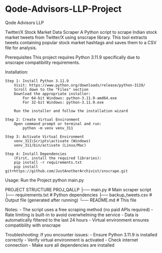 # Qode-Advisors-LLP-Project
Qode Advisors LLP

Twitter/X Stock Market Data Scraper
A Python script to scrape Indian stock market tweets from Twitter/X using snscrape library. This tool extracts tweets containing popular stock market hashtags and saves them to a CSV file for analysis.

Prerequisites
This project requires Python 3.11.9 specifically due to snscrape compatibility requirements.

Installation:

    Step 1: Install Python 3.11.9
        Visit: https://www.python.org/downloads/release/python-3119/
        Scroll down to the "Files" section
        Download the appropriate installer:
            For 64-bit Windows: python-3.11.9-amd64.exe
            For 32-bit Windows: python-3.11.9.exe

        Run the installer and follow the installation wizard

    Step 2: Create Virtual Environment
        Open command prompt or terminal and run:
            python -m venv venv_311

    Step 3: Activate Virtual Environment
        venv_311\Scripts\activate (Windows)
        venv_311/bin/activate (Linux/Mac)
    
    Step 4: Install Dependencies
        (First, install the required libraries):
        pip install -r requirements.txt
        pip install git+https://github.com/JustAnotherArchivist/snscrape.git

Usage:
    Run the Project
        python main.py


PROJECT STRUCTURE
    PROJ_QALLP
    ├── main.py             # Main scraper script
    ├── requirements.txt    # Python dependencies
    ├── backup_tweets.csv   # Output file (generated after running)
    └── README.md           # This file

Notes:
    - The script uses a free scraping method (no paid APIs required)
    - Rate limiting is built-in to avoid overwhelming the service
    - Data is automatically filtered to the last 24 hours
    - Virtual environment ensures compatibility with snscrape

Troubleshooting:
    If you encounter issues:
        - Ensure Python 3.11.9 is installed correctly
        - Verify virtual environment is activated
        - Check internet connection
        - Make sure all dependencies are installed
